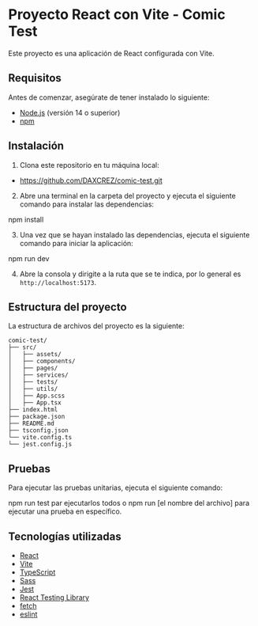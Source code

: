 # Proyecto React con Vite - Comic Test

Este proyecto es una aplicación de React configurada con Vite.

## Requisitos

Antes de comenzar, asegúrate de tener instalado lo siguiente:

- [Node.js](https://nodejs.org/) (versión 14 o superior)
- [npm](https://www.npmjs.com/)

## Instalación

1. Clona este repositorio en tu máquina local:

- https://github.com/DAXCREZ/comic-test.git

2. Abre una terminal en la carpeta del proyecto y ejecuta el siguiente comando para instalar las dependencias:

npm install

3. Una vez que se hayan instalado las dependencias, ejecuta el siguiente comando para iniciar la aplicación:

npm run dev

4. Abre la consola y dirigite a la ruta que se te indica, por lo general es `http://localhost:5173`.

## Estructura del proyecto

La estructura de archivos del proyecto es la siguiente:

```
comic-test/
├── src/
│   ├── assets/
│   ├── components/
│   ├── pages/
│   ├── services/
│   ├── tests/
│   ├── utils/
│   ├── App.scss
│   ├── App.tsx
├── index.html
├── package.json
├── README.md
├── tsconfig.json
└── vite.config.ts
└── jest.config.js

```
## Pruebas

Para ejecutar las pruebas unitarias, ejecuta el siguiente comando:

npm run test par ejecutarlos todos o npm run [el nombre del archivo] para ejecutar una prueba en específico.

## Tecnologías utilizadas

- [React](https://reactjs.org/)
- [Vite](https://vitejs.dev/)
- [TypeScript](https://www.typescriptlang.org/)
- [Sass](https://sass-lang.com/)
- [Jest](https://jestjs.io/)
- [React Testing Library](https://testing-library.com/docs/react-testing-library/intro/)
- [fetch](https://developer.mozilla.org/es/docs/Web/API/Fetch_API)
- [eslint](https://eslint.org/)

